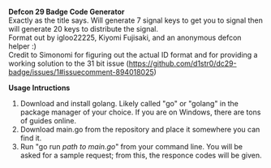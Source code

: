 **Defcon 29 Badge Code Generator**  
Exactly as the title says. Will generate 7 signal keys to get you to signal then will generate 20 keys to distribute the signal.  
Format out by igloo22225, Kiyomi Fujisaki, and an anonymous defcon helper :)  
Credit to Simonomi for figuring out the actual ID format and for providing a working solution to the 31 bit issue (https://github.com/d1str0/dc29-badge/issues/1#issuecomment-894018025)  
  
**Usage Intructions**  
1) Download and install golang. Likely called "go" or "golang" in the package manager of your choice. If you are on Windows, there are tons of guides online.  
2) Download main.go from the repository and place it somewhere you can find it.  
3) Run "go run *path to main.go*" from your command line. You will be asked for a sample request; from this, the responce codes will be given.  
